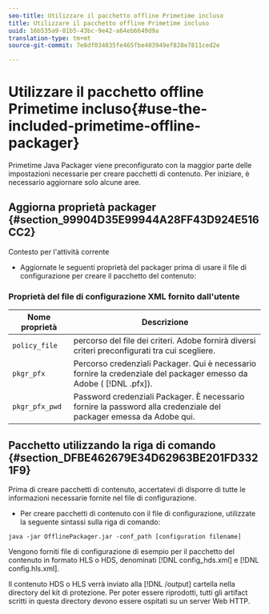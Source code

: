 ```yaml
---
seo-title: Utilizzare il pacchetto offline Primetime incluso
title: Utilizzare il pacchetto offline Primetime incluso
uuid: 16b535a9-81b5-43bc-9e42-a64eb6649d9a
translation-type: tm+mt
source-git-commit: 7e8df034035fe465fbe403949ef828e7811ced2e

---
```



# Utilizzare il pacchetto offline Primetime incluso{#use-the-included-primetime-offline-packager}

Primetime Java Packager viene preconfigurato con la maggior parte delle impostazioni necessarie per creare pacchetti di contenuto. Per iniziare, è necessario aggiornare solo alcune aree.

## Aggiorna proprietà packager {#section_99904D35E99944A28FF43D924E516CC2}

Contesto per l&#39;attività corrente

* Aggiornate le seguenti proprietà del packager prima di usare il file di configurazione per creare il pacchetto del contenuto:

### Proprietà del file di configurazione XML fornito dall&#39;utente

| Nome proprietà | Descrizione |
|---|---|
| `policy_file` | percorso del file dei criteri. Adobe fornirà diversi criteri preconfigurati tra cui scegliere. |
| `pkgr_pfx` | Percorso credenziali Packager. Qui è necessario fornire la credenziale del packager emesso da Adobe ( [!DNL .pfx]). |
| `pkgr_pfx_pwd` | Password credenziali Packager. È necessario fornire la password alla credenziale del packager emessa da Adobe qui. |

## Pacchetto utilizzando la riga di comando {#section_DFBE462679E34D62963BE201FD3321F9}

Prima di creare pacchetti di contenuto, accertatevi di disporre di tutte le informazioni necessarie fornite nel file di configurazione.

* Per creare pacchetti di contenuto con il file di configurazione, utilizzate la seguente sintassi sulla riga di comando:

```
java -jar OfflinePackager.jar -conf_path [configuration filename]
```

Vengono forniti file di configurazione di esempio per il pacchetto del contenuto in formato HLS o HDS, denominati [!DNL config_hds.xml] e [!DNL config.hls.xml].

Il contenuto HDS o HLS verrà inviato alla [!DNL /output] cartella nella directory del kit di protezione. Per poter essere riprodotti, tutti gli artifact scritti in questa directory devono essere ospitati su un server Web HTTP.
